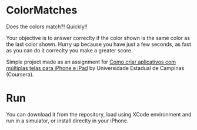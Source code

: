 # ColorMatches

Does the colors match?! Quickly!!

Your objective is to answer correclty if the color shown is the same color as the last color shown. Hurry up because you have just a few seconds, as fast as you can do it correclty you make a greater score.

Simple project made as an assignment for [Como criar aplicativos com múltiplas telas para iPhone e iPad](https://www.coursera.org/learn/multiplas-telas-iphone/) by Universidade Estadual de Campinas (Coursera).

# Run

You can download it from the repository, load using XCode environment and run in a simulator, or install direclty in your iPhone.
